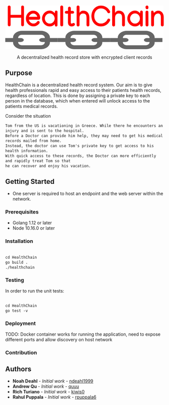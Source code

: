 ![HealthChain](logo.png)

<p align="center">A decentralized health record store with encrypted client records </p>


## Purpose 

HealthChain is a decentralized health record system. Our aim is to give health professionals rapid and easy access to their patients health records, regardless of location. This is done by assigning a private key to each person in the database, which when entered will unlock access to the patients medical records.

Consider the situation 

```
Tom from the US is vacationing in Greece. While there he encounters an injury and is sent to the hospital. 
Before a Doctor can provide him help, they may need to get his medical records mailed from home. 
Instead, the doctor can use Tom's private key to get access to his health information. 
With quick access to these records, the Doctor can more efficiently and rapidly treat Tom so that 
he can recover and enjoy his vacation.
```

## Getting Started
 * One server is required to host an endpoint and the web server within the network. 

### Prerequisites
 * Golang 1.12 or later 
 * Node 10.16.0 or later

### Installation    

```

cd HealthChain
go build . 
./healthchain

```


### Testing

In order to run the unit tests:

```

cd HealthChain
go test -v

```

### Deployment

TODO:
Docker container works for running the application, need to expose different ports and allow discovery on host network

### Contribution

## Authors

* **Noah Deahl** - *Initial work* - [ndeahl1999](https://github.com/ndeahl1999)
* **Andrew Qu** - *Initial work* - [quuu](https://github.com/quuu)
* **Rich Turiano** - *Initial work* - [kiwis0](https://github.com/kiwis0)
* **Rahul Puppala** - *Initial work* - [rpuppala6](https://github.com/rpuppala6)
